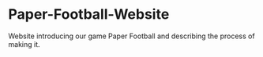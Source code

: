 # Paper-Football-Website
Website introducing our game Paper Football and describing the process of making it.
